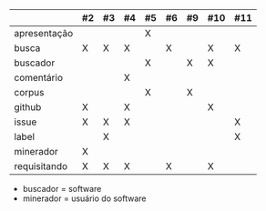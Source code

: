 
|              | #2 | #3 | #4 | #5 | #6 | #9 | #10 | #11 |
|--------------|----|----|----|----|----|----|-----|-----|
| apresentação |    |    |    | X  |    |    |     |     |
| busca        | X  | X  | X  |    | X  |    | X   | X   |
| buscador     |    |    |    | X  |    | X  | X   |     |
| comentário   |    |    | X  |    |    |    |     |     |
| corpus       |    |    |    | X  |    | X  |     |     |
| github       | X  |    | X  |    |    |    | X   |     |
| issue        | X  | X  | X  |    |    |    |     | X   |
| label        |    | X  |    |    |    |    |     | X   |
| minerador    | X  |    |    |    |    |    |     |     |
| requisitando | X  | X  | X  |    | X  |    | X   |     |

* buscador = software
* minerador = usuário do software
